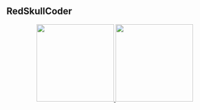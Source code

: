 ## RedSkullCoder
<div align="center">
  <a href="https://github.com/RedSkullCoder">
  <img height="180em" src="https://github-readme-stats.vercel.app/api?username=RedSkullCoder&show_icons=true&theme=dark&include_all_commits=true&count_private=true"/>
  <img height="180em" src="https://github-readme-stats.vercel.app/api/top-langs/?username=RedSkullCoder&layout=compact&langs_count=7&theme=dark"/>
</div>